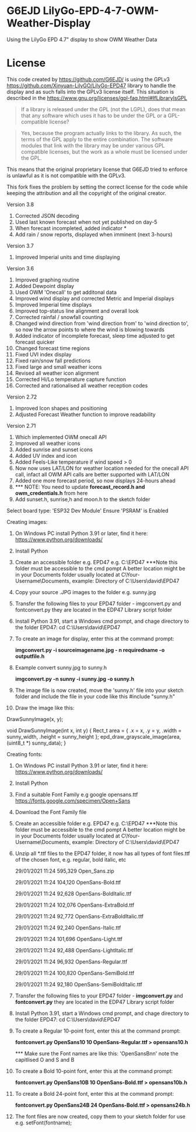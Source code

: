 # G6EJD LilyGo-EPD-4-7-OWM-Weather-Display
Using the LilyGo EPD 4.7" display to show OWM Weather Data

# License

This code created by https://github.com/G6EJD/ is using the GPLv3 https://github.com/Xinyuan-LilyGO/LilyGo-EPD47 library to handle the display and as such falls into the GPLv3 license itself. This situation is described in the https://www.gnu.org/licenses/gpl-faq.html#IfLibraryIsGPL

> If a library is released under the GPL (not the LGPL), does that mean that any software which uses it has to be under the GPL or a GPL-compatible license?

> Yes, because the program actually links to the library. As such, the terms of the GPL apply to the entire combination. The software modules that link with the library may be under various GPL compatible licenses, but the work as a whole must be licensed under the GPL.

This means that the original proprietary license that G6EJD tried to enforce is unlawful as it is not compatible with the GPLv3.

This fork fixes the problem by setting the correct license for the code while keeping the attribution and all the copyright of the original creator.

Version 3.8
1. Corrected JSON decoding
2. Used last known forecast when not yet published on day-5
3. When forecast incompleted, added indicator *
4. Add rain / snow reports, displayed when imminent (next 3-hours)

Version 3.7
1. Improved Imperial units and time displaying

Version 3.6
1. Improved graphing routine
2. Added Dewpoint display
3. Used OWM 'Onecall' to get additonal data
4. Improved wind display and corrected Metric and Imperial displays
5. Improved Imperial time displays
6. Improved top-status line alignment and overall look
7. Corrected rainfal / snowfall counting
8. Changed wind direction from 'wind direction from' to 'wind direction to', so now the arrow points to where the wind is blowing towards
9. Added indicator of incomplete forecast, sleep time adjusted to get forecast quicker
10. Changed forecast time regions
11. Fixed UVI index display
12. Fixed rain/snow fall predictions
13. Fixed large and small weather icons
14. Revised all weather icon alignment
15. Corrected Hi/Lo temperature capture function
16. Corrected and rationalised all weather reception codes

Version 2.72
1. Improved Icon shapes and positioning
2. Adjusted Forecast Weather function to improve readability

Version 2.71
1. Which implemented OWM onecall API
2. Improved all weather icons
3. Added sunrise and sunset icons
4. Added UV index and icon
5. Added Feels-Like temperature if wind speed > 0
6. Now now uses LAT/LON for weather location needed for the onecall API call, infact all OWM API calls are better supported with LAT/LON
7. Added one more forecast period, so now displays 24-hours ahead
8. *** NOTE: You need to update **forecast_record.h and owm_credentials.h** from here
9. Add sunset.h, sunrise,h and moon.h to the sketch folder

Select board type: 'ESP32 Dev Module'
Ensure 'PSRAM' is Enabled

Creating images:

1.  On Windows PC install Python 3.91 or later, find it here: https://www.python.org/downloads/

2.  Install Python

5.  Create an accessible folder e.g. EPD47 e.g. C:\EPD47   ***Note this folder must be accessible to the cmd pompt
    A better location might be in your Documents folder usually located at C\Your-Username\Documents, example:
    Directory of C:\Users\david\EPD47

6.  Copy your source .JPG images to the folder e.g. sunny.jpg

7.  Transfer the following files to your EPD47 folder - imgconvert.py and fontconvert.py they are located in the EDP47 Library script folder

8.  Install Python 3.91, start a Windows cmd prompt, and chage directory to the folder EPD47:
    cd C:\Users\david\EPD47

9.  To create an image for display, enter this at the command prompt:

    **imgconvert.py -i sourceimagename.jpg - n requiredname -o outputfile.h**

10. Example convert sunny.jpg to sunny.h

    **imgconvert.py -n sunny -i sunny.jpg -o sunny.h**

11. The image file is now created, move the 'sunny.h' file into your sketch folder and include the file in your code like this #include "sunny.h"

12. Draw the image like this:

DrawSunnyImage(x, y);

void DrawSunnyImage(int x, int y) {
  Rect_t area = {
    .x = x, .y = y, .width  = sunny_width, .height =  sunny_height
  };
  epd_draw_grayscale_image(area, (uint8_t *) sunny_data);
}

Creating fonts:
1.  On Windows PC install Python 3.91 or later, find it here: https://www.python.org/downloads/

2.  Install Python

3.  Find a suitable Font Family e.g google opensans.ttf
    https://fonts.google.com/specimen/Open+Sans

4.  Download the Font Family file

5.  Create an accessible folder e.g. EPD47 e.g. C:\EPD47   ***Note this folder must be accessible to the cmd pompt
    A better location might be in your Documents folder usually located at C\Your-Username\Documents, example:
    Directory of C:\Users\david\EPD47

6.  Unzip all *.ttf files to the EPD47 folder, it now has all types of font files.ttf of the chosen font, e.g. regular, bold italic, etc

    29/01/2021  11:24           595,329 Open_Sans.zip
    
    29/01/2021  11:24           104,120 OpenSans-Bold.ttf
    
    29/01/2021  11:24            92,628 OpenSans-BoldItalic.ttf
    
    29/01/2021  11:24           102,076 OpenSans-ExtraBold.ttf
    
    29/01/2021  11:24            92,772 OpenSans-ExtraBoldItalic.ttf
    
    29/01/2021  11:24            92,240 OpenSans-Italic.ttf
    
    29/01/2021  11:24           101,696 OpenSans-Light.ttf
    
    29/01/2021  11:24            92,488 OpenSans-LightItalic.ttf
    
    29/01/2021  11:24            96,932 OpenSans-Regular.ttf
    
    29/01/2021  11:24           100,820 OpenSans-SemiBold.ttf
    
    29/01/2021  11:24            92,180 OpenSans-SemiBoldItalic.ttf
    
7.  Transfer the following files to your EPD47 folder - **imgconvert.py** and **fontconvert.py** they are located in the EDP47 Library script folder

8.  Install Python 3.91, start a Windows cmd prompt, and chage directory to the folder EPD47:
    cd C:\Users\david\EPD47

9.  To create a Regular 10-point font, enter this at the command prompt:

    **fontconvert.py OpenSans10 10 OpenSans-Regular.ttf > opensans10.h**

    *** Make sure the Font names are like this: 'OpenSansBnn' note the capitlised O and S and B

10. To create a Bold 10-point font, enter this at the command prompt:
    
    **fontconvert.py OpenSans10B 10  OpenSans-Bold.ttf > opensans10b.h**

11. To create a Bold 24-point font, enter this at the command prompt:
    
    **fontconvert.py OpenSans24B 24 OpenSans-Bold.ttf > opensans24b.h**

12. The font files are now created, copy them to your sketch folder for use e.g. setFont(fontname);
